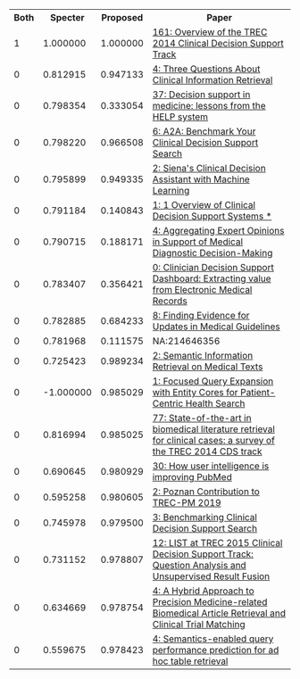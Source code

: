 <html><table><tr>
<th>Both</th>
<th>Specter</th>
<th>Proposed</th>
<th>Paper</th>
</tr>
<tr>
<td>1</td>
<td>1.000000</td>
<td>1.000000</td>
<td><a href="https://www.semanticscholar.org/paper/0517f1c7dee7621c67e9fcc6424ff856793510d7">161: Overview of the TREC 2014 Clinical Decision Support Track</a></td>
</tr>
<tr>
<td>0</td>
<td>0.812915</td>
<td>0.947133</td>
<td><a href="https://www.semanticscholar.org/paper/1eb0ffeb6578872a1a0ff47faddd4a681b6718a6">4: Three Questions About Clinical Information Retrieval</a></td>
</tr>
<tr>
<td>0</td>
<td>0.798354</td>
<td>0.333054</td>
<td><a href="https://www.semanticscholar.org/paper/7ca26878f3ceb7c0a419708302cb18a795029afa">37: Decision support in medicine: lessons from the HELP system</a></td>
</tr>
<tr>
<td>0</td>
<td>0.798220</td>
<td>0.966508</td>
<td><a href="https://www.semanticscholar.org/paper/378025536c09601086312cde8ae062335b2f22df">6: A2A: Benchmark Your Clinical Decision Support Search</a></td>
</tr>
<tr>
<td>0</td>
<td>0.795899</td>
<td>0.949335</td>
<td><a href="https://www.semanticscholar.org/paper/5530dcd6e70d9e0e1ab62e1ebef22e7ae1e8526a">2: Siena's Clinical Decision Assistant with Machine Learning</a></td>
</tr>
<tr>
<td>0</td>
<td>0.791184</td>
<td>0.140843</td>
<td><a href="https://www.semanticscholar.org/paper/8534879f72139a6e78c1be749ff5f02cfa25bb2a">1: 1 Overview of Clinical Decision Support Systems *</a></td>
</tr>
<tr>
<td>0</td>
<td>0.790715</td>
<td>0.188171</td>
<td><a href="https://www.semanticscholar.org/paper/7025ecce26caabfeda0a4aa97281e4ce22da01e8">4: Aggregating Expert Opinions in Support of Medical Diagnostic Decision-Making</a></td>
</tr>
<tr>
<td>0</td>
<td>0.783407</td>
<td>0.356421</td>
<td><a href="https://www.semanticscholar.org/paper/32baf2401241df7a6e76b7189b2e4378aef821f6">0: Clinician Decision Support Dashboard: Extracting value from Electronic Medical Records</a></td>
</tr>
<tr>
<td>0</td>
<td>0.782885</td>
<td>0.684233</td>
<td><a href="https://www.semanticscholar.org/paper/01fac90c91af6feece38865a10a4a4b09dab4a2a">8: Finding Evidence for Updates in Medical Guidelines</a></td>
</tr>
<tr>
<td>0</td>
<td>0.781968</td>
<td>0.111575</td>
<td>NA:214646356</td>
</tr>
<tr>
<td>0</td>
<td>0.725423</td>
<td>0.989234</td>
<td><a href="https://www.semanticscholar.org/paper/83798c988c2a78c6161b5ac55b3260f56de502e8">2: Semantic Information Retrieval on Medical Texts</a></td>
</tr>
<tr>
<td>0</td>
<td>-1.000000</td>
<td>0.985029</td>
<td><a href="https://www.semanticscholar.org/paper/be8968cb2a7280434b88b0bf6c8c88a7719c33db">1: Focused Query Expansion with Entity Cores for Patient-Centric Health Search</a></td>
</tr>
<tr>
<td>0</td>
<td>0.816994</td>
<td>0.985025</td>
<td><a href="https://www.semanticscholar.org/paper/298f2c07d2a655d7d4671b58146467db91ca1da6">77: State-of-the-art in biomedical literature retrieval for clinical cases: a survey of the TREC 2014 CDS track</a></td>
</tr>
<tr>
<td>0</td>
<td>0.690645</td>
<td>0.980929</td>
<td><a href="https://www.semanticscholar.org/paper/57c0925b87defad5fa62fa944ddf2204d0f371a3">30: How user intelligence is improving PubMed</a></td>
</tr>
<tr>
<td>0</td>
<td>0.595258</td>
<td>0.980605</td>
<td><a href="https://www.semanticscholar.org/paper/c3fd173bce5965ee5ebb867c68196e00eaf9844c">2: Poznan Contribution to TREC-PM 2019</a></td>
</tr>
<tr>
<td>0</td>
<td>0.745978</td>
<td>0.979500</td>
<td><a href="https://www.semanticscholar.org/paper/ae5d0952b8fb2e6b21e9b7f9836b98f831e2da4f">3: Benchmarking Clinical Decision Support Search</a></td>
</tr>
<tr>
<td>0</td>
<td>0.731152</td>
<td>0.978807</td>
<td><a href="https://www.semanticscholar.org/paper/bc715d9b9e79fd293b88a590217f787fb77b2466">12: LIST at TREC 2015 Clinical Decision Support Track: Question Analysis and Unsupervised Result Fusion</a></td>
</tr>
<tr>
<td>0</td>
<td>0.634669</td>
<td>0.978754</td>
<td><a href="https://www.semanticscholar.org/paper/886f4b6534091bc0c63aa9278f2fc0167a960901">4: A Hybrid Approach to Precision Medicine-related Biomedical Article Retrieval and Clinical Trial Matching</a></td>
</tr>
<tr>
<td>0</td>
<td>0.559675</td>
<td>0.978423</td>
<td><a href="https://www.semanticscholar.org/paper/fae3ff649d4025584f2e183fa6dd837dc422b48a">4: Semantics-enabled query performance prediction for ad hoc table retrieval</a></td>
</tr>
</table></html>
